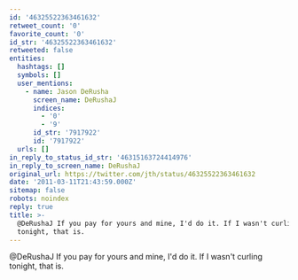 ```yaml
---
id: '46325522363461632'
retweet_count: '0'
favorite_count: '0'
id_str: '46325522363461632'
retweeted: false
entities:
  hashtags: []
  symbols: []
  user_mentions:
    - name: Jason DeRusha
      screen_name: DeRushaJ
      indices:
        - '0'
        - '9'
      id_str: '7917922'
      id: '7917922'
  urls: []
in_reply_to_status_id_str: '46315163724414976'
in_reply_to_screen_name: DeRushaJ
original_url: https://twitter.com/jth/status/46325522363461632
date: '2011-03-11T21:43:59.000Z'
sitemap: false
robots: noindex
reply: true
title: >-
  @DeRushaJ If you pay for yours and mine, I'd do it. If I wasn't curling
  tonight, that is.
---
```


@DeRushaJ If you pay for yours and mine, I'd do it. If I wasn't curling tonight, that is.